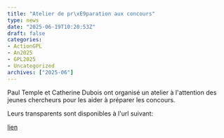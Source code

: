 ```yaml
---
title: "Atelier de pr\xE9paration aux concours"
type: news
date: "2025-06-19T10:20:53Z"
draft: false
categories:
- ActionGPL
- An2025
- GPL2025
- Uncategorized
archives: ["2025-06"]
---
```


Paul Temple et Catherine Dubois ont organisé un atelier à l'attention des jeunes chercheurs pour les aider à préparer les concours.

Leurs transparents sont disponibles à l'url suivant:


<a href="/assets/pdf/soiree_concours_GDR-GPL_2025.pdf" target="_blank">lien</a>